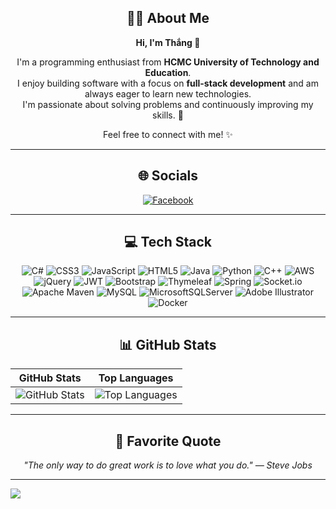 <div align="center">
  
## 👨‍💻 About Me

**Hi, I'm Thắng 👋**

I'm a programming enthusiast from **HCMC University of Technology and Education**.  
I enjoy building software with a focus on **full-stack development** and am always eager to learn new technologies.  
I'm passionate about solving problems and continuously improving my skills. 🚀

Feel free to connect with me! ✨

---
## 🌐 Socials  
[![Facebook](https://img.shields.io/badge/Facebook-%231877F2.svg?logo=Facebook&logoColor=white)](https://facebook.com/pthngws)  

---

## 💻 Tech Stack  

![C#](https://img.shields.io/badge/c%23-%23239120.svg?style=for-the-badge&logo=c-sharp&logoColor=white) ![CSS3](https://img.shields.io/badge/css3-%231572B6.svg?style=for-the-badge&logo=css3&logoColor=white) ![JavaScript](https://img.shields.io/badge/javascript-%23323330.svg?style=for-the-badge&logo=javascript&logoColor=%23F7DF1E) ![HTML5](https://img.shields.io/badge/html5-%23E34F26.svg?style=for-the-badge&logo=html5&logoColor=white) ![Java](https://img.shields.io/badge/java-%23ED8B00.svg?style=for-the-badge&logo=java&logoColor=white) ![Python](https://img.shields.io/badge/python-3670A0?style=for-the-badge&logo=python&logoColor=ffdd54) ![C++](https://img.shields.io/badge/c++-%2300599C.svg?style=for-the-badge&logo=c%2B%2B&logoColor=white) ![AWS](https://img.shields.io/badge/AWS-%23FF9900.svg?style=for-the-badge&logo=amazon-aws&logoColor=white) ![jQuery](https://img.shields.io/badge/jquery-%230769AD.svg?style=for-the-badge&logo=jquery&logoColor=white) ![JWT](https://img.shields.io/badge/JWT-black?style=for-the-badge&logo=JSON%20web%20tokens) ![Bootstrap](https://img.shields.io/badge/bootstrap-%23563D7C.svg?style=for-the-badge&logo=bootstrap&logoColor=white) ![Thymeleaf](https://img.shields.io/badge/Thymeleaf-%23005C0F.svg?style=for-the-badge&logo=Thymeleaf&logoColor=white) ![Spring](https://img.shields.io/badge/spring-%236DB33F.svg?style=for-the-badge&logo=spring&logoColor=white) ![Socket.io](https://img.shields.io/badge/Socket.io-black?style=for-the-badge&logo=socket.io&badgeColor=010101) ![Apache Maven](https://img.shields.io/badge/Apache%20Maven-C71A36?style=for-the-badge&logo=Apache%20Maven&logoColor=white) ![MySQL](https://img.shields.io/badge/mysql-%2300f.svg?style=for-the-badge&logo=mysql&logoColor=white) ![MicrosoftSQLServer](https://img.shields.io/badge/Microsoft%20SQL%20Sever-CC2927?style=for-the-badge&logo=microsoft%20sql%20server&logoColor=white) ![Adobe Illustrator](https://img.shields.io/badge/adobeillustrator-%23FF9A00.svg?style=for-the-badge&logo=adobeillustrator&logoColor=white) ![Docker](https://img.shields.io/badge/docker-%230db7ed.svg?style=for-the-badge&logo=docker&logoColor=white)  

---

## 📊 GitHub Stats  

| GitHub Stats | Top Languages |
|--------------|---------------|
| ![GitHub Stats](https://github-readme-stats.vercel.app/api?username=pthngws&theme=tokyonight&hide_border=true&include_all_commits=false&count_private=false) | ![Top Languages](https://github-readme-stats.vercel.app/api/top-langs/?username=pthngws&theme=tokyonight&hide_border=true&include_all_commits=false&count_private=false&layout=compact) |  

---

## 🌟 Favorite Quote  

_"The only way to do great work is to love what you do." — Steve Jobs_  

--- 
</div>

[![](https://visitcount.itsvg.in/api?id=pthngws&icon=0&color=0)](https://visitcount.itsvg.in)
